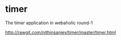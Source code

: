 # timer
The timer application in webaholic round-1

http://rawgit.com/nithinsanjey/timer/master/timer.html
